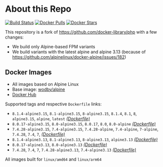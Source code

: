 # About this Repo

[![Build Status](https://github.com/wodby/base-php/workflows/Build%20docker%20image/badge.svg)](https://github.com/wodby/base-php/actions)
[![Docker Pulls](https://img.shields.io/docker/pulls/wodby/base-php.svg)](https://hub.docker.com/r/wodby/base-php)
[![Docker Stars](https://img.shields.io/docker/stars/wodby/base-php.svg)](https://hub.docker.com/r/wodby/base-php)

This repository is a fork of https://github.com/docker-library/php with a few changes:

* We build only Alpine-based FPM variants
* We build variants with the latest alpine and alpine 3.13 (because of https://github.com/alpinelinux/docker-alpine/issues/182) 

## Docker Images

* All images based on Alpine Linux
* Base image: [wodby/alpine](https://github.com/wodby/alpine)
* [Docker Hub](https://hub.docker.com/r/wodby/base-php)

Supported tags and respective `Dockerfile` links:

* `8.1.4-alpine3.15`, `8.1-alpine3.15`, `8-alpine3.15`, `8.1.4`, `8.1`, `8`, `alpine3.15`, `alpine`, `latest` [_(Dockerfile)_](https://github.com/wodby/base-php/tree/master/8.1/alpine3.15/fpm/Dockerfile.wodby)
* `8.0.17-alpine3.15`, `8.0-alpine3.15`, `8.0.17`, `8.0`, `8.0-alpine` [_(Dockerfile)_](https://github.com/wodby/base-php/tree/master/8.0/alpine3.15/fpm/Dockerfile.wodby)
* `7.4.28-alpine3.15`, `7.4-alpine3.15`, `7.4.28-alpine`, `7.4-alpine`, `7-alpine`, `7.4.28`, `7.4`, `7`,  [_(Dockerfile)_](https://github.com/wodby/base-php/tree/master/7.4/alpine3.15/fpm/Dockerfile.wodby)
* `8.1.4-alpine3.13`, `8.1-alpine3.13`, `8-alpine3.13`, `alpine3.13` [_(Dockerfile)_](https://github.com/wodby/base-php/tree/master/8.1/alpine3.15/fpm/Dockerfile.wodby)
* `8.0.17-alpine3.13`, `8.0-alpine3.13` [_(Dockerfile)_](https://github.com/wodby/base-php/tree/master/8.0/alpine3.15/fpm/Dockerfile.wodby)
* `7.4.28`, `7.4`, `7`, `7.4.28-alpine3.13`, `7.4-alpine3.13` [_(Dockerfile)_](https://github.com/wodby/base-php/tree/master/7.4/alpine3.15/fpm/Dockerfile.wodby)

All images built for `linux/amd64` and `linux/arm64`
